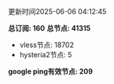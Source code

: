 更新时间2025-06-06 04:12:45

**总订阅: 160**
**总节点: 41315**
- vless节点: 18702
- hysteria2节点: 5

**google ping有效节点: 209**
